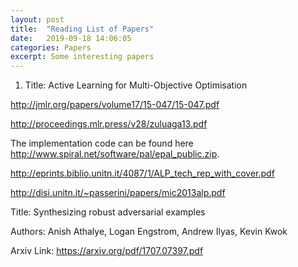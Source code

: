 ```yaml
---
layout: post
title:  "Reading List of Papers"
date:   2019-09-18 14:06:05
categories: Papers
excerpt: Some interesting papers
---
```


1. Title: Active Learning for Multi-Objective Optimisation

http://jmlr.org/papers/volume17/15-047/15-047.pdf

http://proceedings.mlr.press/v28/zuluaga13.pdf

The implementation code can be found here http://www.spiral.net/software/pal/epal_public.zip.

http://eprints.biblio.unitn.it/4087/1/ALP_tech_rep_with_cover.pdf

http://disi.unitn.it/~passerini/papers/mic2013alp.pdf


Title: Synthesizing robust adversarial examples 

Authors: Anish Athalye, Logan Engstrom, Andrew Ilyas, Kevin Kwok

Arxiv Link: https://arxiv.org/pdf/1707.07397.pdf


